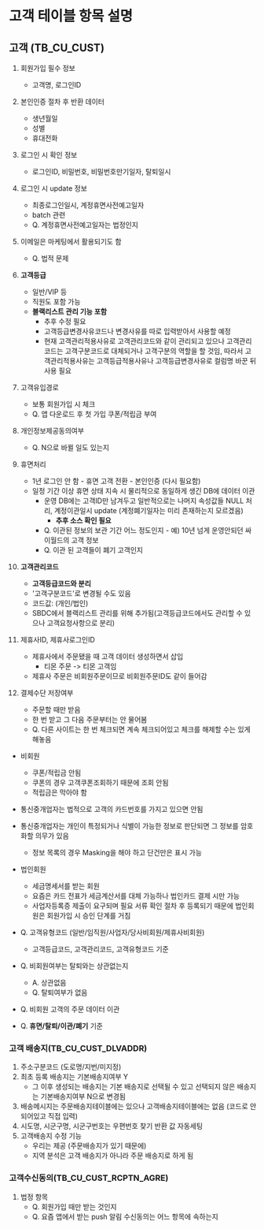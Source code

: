 # 고객 테이블 항목 설명

## 고객 (TB_CU_CUST)
1. 회원가입 필수 정보
    - 고객명, 로그인ID
2. 본인인증 절차 후 반환 데이터
    - 생년월일
    - 성별
    - 휴대전화
3. 로그인 시 확인 정보
    - 로그인ID, 비밀번호, 비밀번호만기일자, 탈퇴일시
4. 로그인 시 update 정보
    - 최종로그인일시, 계정휴면사전예고일자
    - batch 관련
    - Q. 계정휴면사전예고일자는 법정인지
5. 이메일은 마케팅에서 활용되기도 함
    - Q. 법적 문제
6. **고객등급**
    - 일반/VIP 등
    - 직원도 포함 가능
    - **블랙리스트 관리 기능 포함**
        - 추후 수정 필요
        - 고객등급변경사유코드나 변경사유를 따로 입력받아서 사용할 예정
        - 현재 고객관리적용사유로 고객관리코드와 같이 관리되고 있으나 고객관리코드는 고객구분코드로 대체되거나 고객구분의 역할을 할 것임, 따라서 고객관리적용사유는 고객등급적용사유나 고객등급변경사유로 컬럼명 바꾼 뒤 사용 필요
7. 고객유입경로
    - 보통 회원가입 시 체크
    - Q. 앱 다운로드 후 첫 가입 쿠폰/적립금 부여
8. 개인정보제공동의여부
    - Q. N으로 바뀔 일도 있는지
9. 휴면처리
    - 1년 로그인 안 함 - 휴면 고객 전환 - 본인인증 (다시 필요함)
    - 일정 기간 이상 휴면 상태 지속 시 물리적으로 동일하게 생긴 DB에 데이터 이관
        - 운영 DB에는 고객ID만 남겨두고 일반적으로는 나머지 속성값들 NULL 처리, 계정이관일시 update (계정폐기일자는 미리 존재하는지 모르겠음)
            - **추후 소스 확인 필요**
        - Q. 이관된 정보의 보관 기간 어느 정도인지 - 예) 10년 넘게 운영안되던 싸이월드의 고객 정보
        - Q. 이관 된 고객들이 폐기 고객인지
10. **고객관리코드**
    - **고객등급코드와 분리**
    - '고객구분코드'로 변경될 수도 있음
    - 코드값: (개인/법인)
    - SBDC에서 블랙리스트 관리를 위해 추가됨(고객등급코드에서도 관리할 수 있으나 고객요청사항으로 분리)

11. 제휴사ID, 제휴사로그인ID
    - 제휴사에서 주문됐을 때 고객 데이터 생성하면서 삽입
        - 티몬 주문 -> 티몬 고객임
    - 제휴사 주문은 비회원주문이므로 비회원주문ID도 같이 들어감

13. 결제수단 저장여부
    - 주문할 때만 받음
    - 한 번 받고 그 다음 주문부터는 안 물어봄
    - Q. 다른 사이트는 한 번 체크되면 계속 체크되어있고 체크를 해제할 수는 있게 해놓음


* 비회원
    - 쿠폰/적립금 안됨
    - 쿠폰의 경우 고객쿠폰조회하기 때문에 조회 안됨
    - 적립금은 막아야 함

* 통신중개업자는 법적으로 고객의 카드번호를 가지고 있으면 안됨
* 통신중개업자는 개인이 특정되거나 식별이 가능한 정보로 판단되면 그 정보를 암호화할 의무가 있음
    - 정보 목록의 경우 Masking을 해야 하고 단건만은 표시 가능

* 법인회원
    - 세금명세서를 받는 회원
    - 요즘은 카드 전표가 세금계산서를 대체 가능하나 법인카드 결제 시만 가능
    - 사업자등록증 제출이 요구되며 필요 서류 확인 절차 후 등록되기 때문에 법인회원은 회원가입 시 승인 단계를 거침

* Q. 고객유형코드 (일반/임직원/사업자/당사비회원/제휴사비회원)
    - 고객등급코드, 고객관리코드, 고객유형코드 기준

* Q. 비회원여부는 탈퇴와는 상관없는지
    - A. 상관없음
    - Q. 탈퇴여부가 없음

* Q. 비회원 고객의 주문 데이터 이관
* Q. **휴면/탈퇴/이관/폐기** 기준

### 고객 배송지(TB_CU_CUST_DLVADDR)
1. 주소구분코드 (도로명/지번/미지정)
2. 최초 등록 배송지는 기본배송지여부 Y
    - 그 이후 생성되는 배송지는 기본 배송지로 선택될 수 있고 선택되지 않은 배송지는 기본배송지여부 N으로 변경됨
3. 배송메시지는 주문배송지테이블에는 있으나 고객배송지테이블에는 없음 (코드로 안 되어있고 직접 입력)
4. 시도명, 시군구명, 시군구번호는 우편번호 찾기 반환 값 자동세팅
5. 고객배송지 수정 기능
    - 우리는 제공 (주문배송지가 있기 때문에)
    - 지역 분석은 고객 배송지가 아니라 주문 배송지로 하게 됨

### 고객수신동의(TB_CU_CUST_RCPTN_AGRE)
1. 법정 항목
    - Q. 회원가입 때만 받는 것인지
    - Q. 요즘 앱에서 받는 push 알림 수신동의는 어느 항목에 속하는지